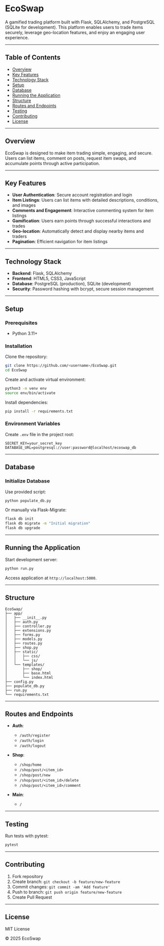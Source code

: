 # EcoSwap

A gamified trading platform built with Flask, SQLAlchemy, and PostgreSQL (SQLite for development). This platform enables users to trade items securely, leverage geo-location features, and enjoy an engaging user experience.

---

## Table of Contents

- [Overview](#overview)
- [Key Features](#key-features)
- [Technology Stack](#technology-stack)
- [Setup](#setup)
- [Database](#database)
- [Running the Application](#running-the-application)
- [Structure](#structure)
- [Routes and Endpoints](#routes-and-endpoints)
- [Testing](#testing)
- [Contributing](#contributing)
- [License](#license)

---

## Overview
EcoSwap is designed to make item trading simple, engaging, and secure. Users can list items, comment on posts, request item swaps, and accumulate points through active participation.

---

## Key Features
- **User Authentication**: Secure account registration and login
- **Item Listings**: Users can list items with detailed descriptions, conditions, and images
- **Comments and Engagement**: Interactive commenting system for item listings
- **Gamification**: Users earn points through successful interactions and trades
- **Geo-location**: Automatically detect and display nearby items and traders
- **Pagination**: Efficient navigation for item listings

---

## Technology Stack

- **Backend**: Flask, SQLAlchemy
- **Frontend**: HTML5, CSS3, JavaScript
- **Database**: PostgreSQL (production), SQLite (development)
- **Security**: Password hashing with bcrypt, secure session management

---

## Setup

### Prerequisites
- Python 3.11+

### Installation

Clone the repository:
```sh
git clone https://github.com/<username>/EcoSwap.git
cd EcoSwap
```

Create and activate virtual environment:
```sh
python3 -m venv env
source env/bin/activate
```

Install dependencies:
```sh
pip install -r requirements.txt
```

### Environment Variables
Create `.env` file in the project root:
```env
SECRET_KEY=your_secret_key
DATABASE_URL=postgresql://user:password@localhost/ecoswap_db
```

---

## Database

### Initialize Database

Use provided script:
```sh
python populate_db.py
```

Or manually via Flask-Migrate:
```sh
flask db init
flask db migrate -m "Initial migration"
flask db upgrade
```

---

## Running the Application

Start development server:
```sh
python run.py
```

Access application at `http://localhost:5000`.

---

## Structure

```
EcoSwap/
├── app/
│   ├── __init__.py
│   ├── auth.py
│   ├── controller.py
│   ├── extensions.py
│   ├── forms.py
│   ├── models.py
│   ├── routes.py
│   ├── shop.py
│   ├── static/
│   │   ├── css/
│   │   └── js/
│   └── templates/
│       ├── shop/
│       ├── base.html
│       └── index.html
├── config.py
├── populate_db.py
├── run.py
└── requirements.txt
```

---

## Routes and Endpoints

- **Auth**:
  - `/auth/register`
  - `/auth/login`
  - `/auth/logout`

- **Shop**:
  - `/shop/home`
  - `/shop/post/<item_id>`
  - `/shop/post/new`
  - `/shop/post/<item_id>/delete`
  - `/shop/post/<item_id>/comment`

- **Main**:
  - `/`

---

## Testing
Run tests with pytest:
```sh
pytest
```

---

## Contributing
1. Fork repository
2. Create branch: `git checkout -b feature/new-feature`
3. Commit changes: `git commit -am 'Add feature'`
4. Push to branch: `git push origin feature/new-feature`
5. Create Pull Request

---

## License
MIT License

© 2025 EcoSwap
